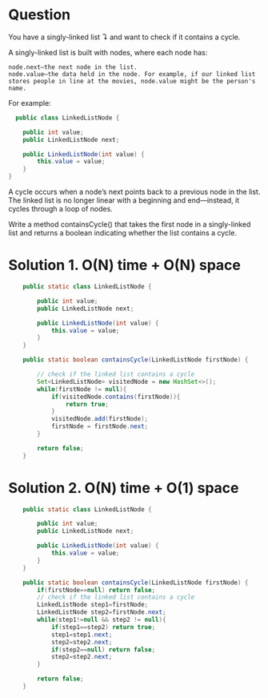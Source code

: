# Question
You have a singly-linked list ↴ and want to check if it contains a cycle.

A singly-linked list is built with nodes, where each node has:

    node.next—the next node in the list.
    node.value—the data held in the node. For example, if our linked list stores people in line at the movies, node.value might be the person's name.

For example:
```java
  public class LinkedListNode {

    public int value;
    public LinkedListNode next;

    public LinkedListNode(int value) {
        this.value = value;
    }
}
```
A cycle occurs when a node’s next points back to a previous node in the list. The linked list is no longer linear with a beginning and end—instead, it cycles through a loop of nodes.

Write a method containsCycle() that takes the first node in a singly-linked list and returns a boolean indicating whether the list contains a cycle. 


# Solution 1. O(N) time + O(N) space
```java
    public static class LinkedListNode {

        public int value;
        public LinkedListNode next;

        public LinkedListNode(int value) {
            this.value = value;
        }
    }

    public static boolean containsCycle(LinkedListNode firstNode) {

        // check if the linked list contains a cycle
        Set<LinkedListNode> visitedNode = new HashSet<>();
        while(firstNode != null){
            if(visitedNode.contains(firstNode)){
                return true;
            }
            visitedNode.add(firstNode);
            firstNode = firstNode.next;
        }

        return false;
    }
```

# Solution 2. O(N) time + O(1) space
```java
    public static class LinkedListNode {

        public int value;
        public LinkedListNode next;

        public LinkedListNode(int value) {
            this.value = value;
        }
    }

    public static boolean containsCycle(LinkedListNode firstNode) {
        if(firstNode==null) return false;
        // check if the linked list contains a cycle
        LinkedListNode step1=firstNode;
        LinkedListNode step2=firstNode.next;
        while(step1!=null && step2 != null){
            if(step1==step2) return true;
            step1=step1.next;
            step2=step2.next;
            if(step2==null) return false;
            step2=step2.next;
        }

        return false;
    }
```
